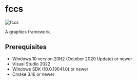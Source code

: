 # fccs
![fccs](https://github.com/Wxz234/fccs/actions/workflows/cmake3.yml/badge.svg)

A graphics framework.

## Prerequisites
- Windows 10 version 20H2 (October 2020 Update) or newer
- Visual Studio 2022
- Windows SDK (10.0.19041.0) or newer
- Cmake 3.16 or newer
